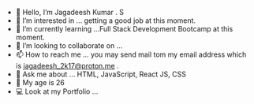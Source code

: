 - 👋 Hello, I’m Jagadeesh Kumar . S
- 👀 I’m interested in ... getting a good job at this moment.
- 🌱 I’m currently learning ...Full Stack Development Bootcamp at this moment.
- 💞️ I’m looking to collaborate on ...
- 📫 How to reach me ... you may send mail tom my email address which is jagadeesh_2k17@proton.me .
- 💬 Ask me about ... HTML, JavaScript, React JS, CSS
- 👨 My age is 26
- 💻 Look at my Portfolio ...

<!---
Jagadeesh-Kumar-Initial-Is-S/Jagadeesh-Kumar-Initial-Is-S is a ✨ special ✨ repository because its `README.md` (this file) appears on your GitHub profile.
You can click the Preview link to take a look at your changes.
--->
